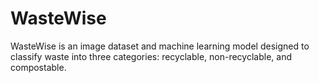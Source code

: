 # WasteWise
WasteWise is an image dataset and machine learning model designed to classify waste into three categories: recyclable, non-recyclable, and compostable.
